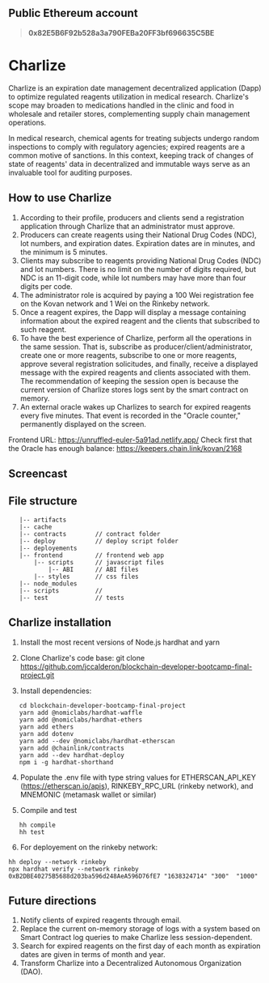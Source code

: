 ## Public Ethereum account

> **0x82E5B6F92b528a3a790FEBa20FF3bf696635C5BE**

# Charlize

Charlize is an expiration date management decentralized application (Dapp) to optimize regulated reagents utilization in medical research. Charlize's scope may broaden to medications handled in the clinic and food in wholesale and retailer stores, complementing supply chain management operations.

In medical research, chemical agents for treating subjects undergo random inspections to comply with regulatory agencies; expired reagents are a common motive of sanctions. In this context, keeping track of changes of state of reagents' data in decentralized and immutable ways serve as an invaluable tool for auditing purposes.

## How to use Charlize

1. According to their profile, producers and clients send a registration application through Charlize that an administrator must approve.
2. Producers can create reagents using their National Drug Codes (NDC), lot numbers, and expiration dates. Expiration dates are in minutes, and the minimum is 5 minutes.
3. Clients may subscribe to reagents providing National Drug Codes (NDC) and lot numbers. There is no limit on the number of digits required, but NDC is an 11-digit code, while lot numbers may have more than four digits per code.
4. The administrator role is acquired by paying a 100 Wei registration fee on the Kovan network and 1 Wei on the Rinkeby network.
5. Once a reagent expires, the Dapp will display a message containing information about the expired reagent and the clients that subscribed to such reagent.
6. To have the best experience of Charlize, perform all the operations in the same session. That is, subscribe as producer/client/administrator, create one or more reagents, subscribe to one or more reagents, approve several registration solicitudes, and finally, receive a displayed message with the expired reagents and clients associated with them. The recommendation of keeping the session open is because the current version of Charlize stores logs sent by the smart contract on memory.
7. An external oracle wakes up Charlizes to search for expired reagents every five minutes. That event is recorded in the "Oracle counter," permanently displayed on the screen.

Frontend URL: https://unruffled-euler-5a91ad.netlify.app/
Check first that the Oracle has enough balance: https://keepers.chain.link/kovan/2168

## Screencast

## File structure

```
   |-- artifacts
   |-- cache
   |-- contracts        // contract folder
   |-- deploy           // deploy script folder
   |-- deployements
   |-- frontend         // frontend web app
       |-- scripts      // javascript files
           |-- ABI      // ABI files
       |-- styles       // css files
   |-- node_modules
   |-- scripts          //
   |-- test             // tests

```

## Charlize installation

1. Install the most recent versions of Node.js hardhat and yarn

2. Clone Charlize's code base:
   git clone https://github.com/jccalderon/blockchain-developer-bootcamp-final-project.git

3. Install dependencies:

```
   cd blockchain-developer-bootcamp-final-project
   yarn add @nomiclabs/hardhat-waffle
   yarn add @nomiclabs/hardhat-ethers
   yarn add ethers
   yarn add dotenv
   yarn add --dev @nomiclabs/hardhat-etherscan
   yarn add @chainlink/contracts
   yarn add --dev hardhat-deploy
   npm i -g hardhat-shorthand
```

4. Populate the .env file with type string values for ETHERSCAN_API_KEY (https://etherscan.io/apis), RINKEBY_RPC_URL (rinkeby network), and MNEMONIC (metamask wallet or similar)

5. Compile and test

```
   hh compile
   hh test
```

6. For deployement on the rinkeby network:

```
hh deploy --network rinkeby
npx hardhat verify --network rinkeby 0xB2DBE40275B5688d203ba596d248AeA596D76fE7 "1638324714" "300"  "1000"
```

## Future directions

1. Notify clients of expired reagents through email.
2. Replace the current on-memory storage of logs with a system based on Smart Contract log queries to make Charlize less session-dependent.
3. Search for expired reagents on the first day of each month as expiration dates are given in terms of month and year.
4. Transform Charlize into a Decentralized Autonomous Organization (DAO).
